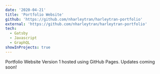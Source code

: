 ```yaml
---
date: '2020-04-21'
title: 'Portfolio Website'
github: 'https://github.com/nharleytran/harleytran-portfolio'
external: 'https://github.com/nharleytran/harleytran-portfolio'
tech:
  - Gatsby
  - Javascript
  - GraphQL
showInProjects: true
---
```


Portfolio Website Version 1 hosted using GitHub Pages. Updates coming soon!
